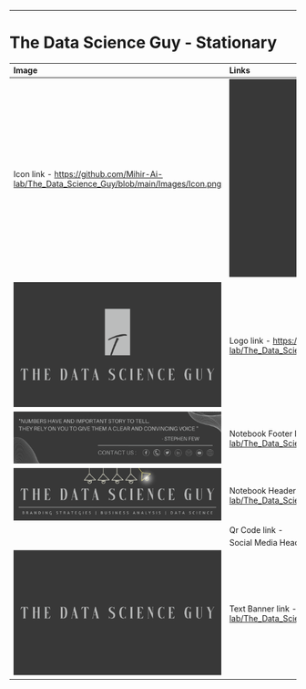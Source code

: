 ---
# **The Data Science Guy - Stationary**

| Image | Links |
|:--|:--|
| Icon link - https://github.com/Mihir-Ai-lab/The_Data_Science_Guy/blob/main/Images/Icon.png | <img src="https://github.com/Mihir-Ai-lab/The_Data_Science_Guy/blob/main/Images/Icon.png"> |
|<img src="https://github.com/Mihir-Ai-lab/The_Data_Science_Guy/blob/main/Images/Logo%20Full.png"> | Logo link - https://github.com/Mihir-Ai-lab/The_Data_Science_Guy/blob/main/Images/Logo%20Full.png| 
| <img src="https://github.com/Mihir-Ai-lab/The_Data_Science_Guy/blob/main/Images/Notebook%20Footer.pdf"> | Notebook Footer link - https://github.com/Mihir-Ai-lab/The_Data_Science_Guy/blob/main/Images/Notebook%20Footer.pdf | 
| <img src="https://github.com/Mihir-Ai-lab/The_Data_Science_Guy/blob/main/Images/Notebook%20Header.png"> | Notebook Header link - https://github.com/Mihir-Ai-lab/The_Data_Science_Guy/blob/main/Images/Notebook%20Header.png |
| <img src=""> | Qr Code link - |
| <img src=""> | Social Media Header link - |
| <img src="https://github.com/Mihir-Ai-lab/The_Data_Science_Guy/blob/main/Images/Text%20Banner.png"> | Text Banner link - https://github.com/Mihir-Ai-lab/The_Data_Science_Guy/blob/main/Images/Text%20Banner.png | 
